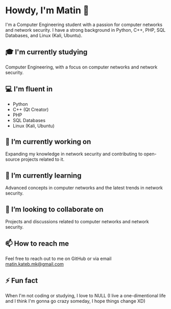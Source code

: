 # Howdy, I'm Matin 👋
I'm a Computer Engineering student with a passion for computer networks and network security. 
I have a strong background in Python, C++, PHP, SQL Databases, and Linux (Kali, Ubuntu).

## 🎓 I'm currently studying
Computer Engineering, with a focus on computer networks and network security.

## 💻 I'm fluent in
- Python
- C++ (Qt Creator)
- PHP
- SQL Databases
- Linux (Kali, Ubuntu)

## 🔭 I’m currently working on
Expanding my knowledge in network security and contributing to open-source projects related to it.

## 🌱 I’m currently learning
Advanced concepts in computer networks and the latest trends in network security.

## 👯 I’m looking to collaborate on
Projects and discussions related to computer networks and network security.

## 📫 How to reach me
Feel free to reach out to me on GitHub or via email matin.kateb.mk@gmail.com

## ⚡ Fun fact
When I'm not coding or studying, I love to NULL (I live a one-dimentional life and I think I'm gonna go crazy someday, I hope things change XD)
